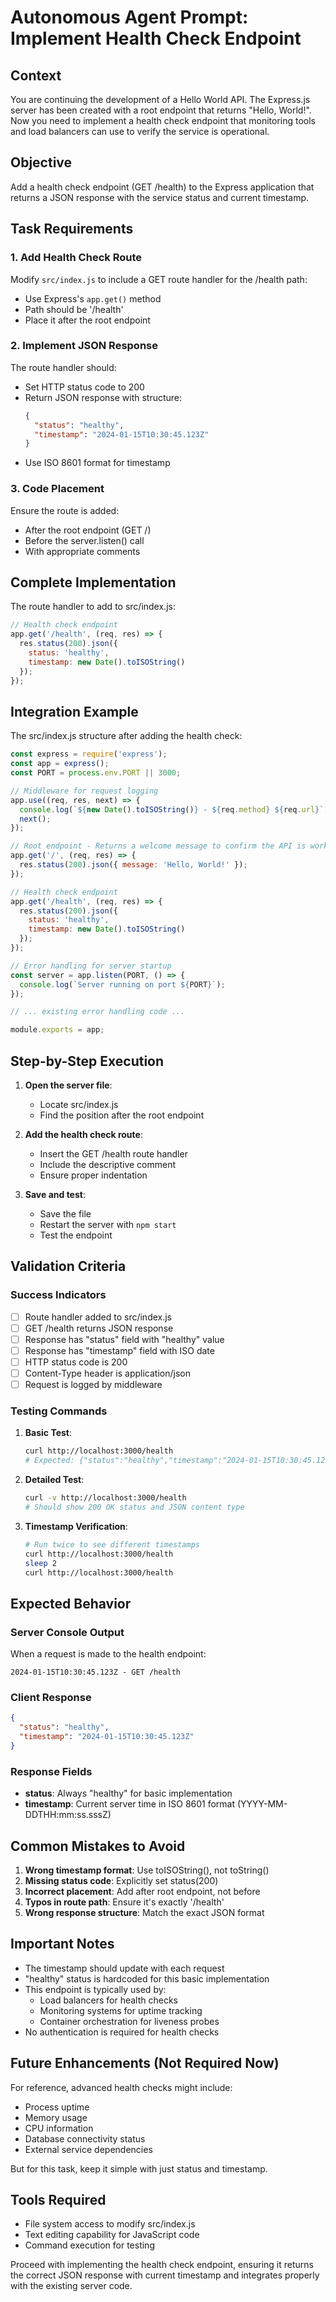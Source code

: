 # Autonomous Agent Prompt: Implement Health Check Endpoint

## Context
You are continuing the development of a Hello World API. The Express.js server has been created with a root endpoint that returns "Hello, World!". Now you need to implement a health check endpoint that monitoring tools and load balancers can use to verify the service is operational.

## Objective
Add a health check endpoint (GET /health) to the Express application that returns a JSON response with the service status and current timestamp.

## Task Requirements

### 1. Add Health Check Route
Modify `src/index.js` to include a GET route handler for the /health path:
- Use Express's `app.get()` method
- Path should be '/health'
- Place it after the root endpoint

### 2. Implement JSON Response
The route handler should:
- Set HTTP status code to 200
- Return JSON response with structure:
  ```json
  {
    "status": "healthy",
    "timestamp": "2024-01-15T10:30:45.123Z"
  }
  ```
- Use ISO 8601 format for timestamp

### 3. Code Placement
Ensure the route is added:
- After the root endpoint (GET /)
- Before the server.listen() call
- With appropriate comments

## Complete Implementation

The route handler to add to src/index.js:

```javascript
// Health check endpoint
app.get('/health', (req, res) => {
  res.status(200).json({
    status: 'healthy',
    timestamp: new Date().toISOString()
  });
});
```

## Integration Example

The src/index.js structure after adding the health check:

```javascript
const express = require('express');
const app = express();
const PORT = process.env.PORT || 3000;

// Middleware for request logging
app.use((req, res, next) => {
  console.log(`${new Date().toISOString()} - ${req.method} ${req.url}`);
  next();
});

// Root endpoint - Returns a welcome message to confirm the API is working
app.get('/', (req, res) => {
  res.status(200).json({ message: 'Hello, World!' });
});

// Health check endpoint
app.get('/health', (req, res) => {
  res.status(200).json({
    status: 'healthy',
    timestamp: new Date().toISOString()
  });
});

// Error handling for server startup
const server = app.listen(PORT, () => {
  console.log(`Server running on port ${PORT}`);
});

// ... existing error handling code ...

module.exports = app;
```

## Step-by-Step Execution

1. **Open the server file**:
   - Locate src/index.js
   - Find the position after the root endpoint

2. **Add the health check route**:
   - Insert the GET /health route handler
   - Include the descriptive comment
   - Ensure proper indentation

3. **Save and test**:
   - Save the file
   - Restart the server with `npm start`
   - Test the endpoint

## Validation Criteria

### Success Indicators
- [ ] Route handler added to src/index.js
- [ ] GET /health returns JSON response
- [ ] Response has "status" field with "healthy" value
- [ ] Response has "timestamp" field with ISO date
- [ ] HTTP status code is 200
- [ ] Content-Type header is application/json
- [ ] Request is logged by middleware

### Testing Commands

1. **Basic Test**:
   ```bash
   curl http://localhost:3000/health
   # Expected: {"status":"healthy","timestamp":"2024-01-15T10:30:45.123Z"}
   ```

2. **Detailed Test**:
   ```bash
   curl -v http://localhost:3000/health
   # Should show 200 OK status and JSON content type
   ```

3. **Timestamp Verification**:
   ```bash
   # Run twice to see different timestamps
   curl http://localhost:3000/health
   sleep 2
   curl http://localhost:3000/health
   ```

## Expected Behavior

### Server Console Output
When a request is made to the health endpoint:
```
2024-01-15T10:30:45.123Z - GET /health
```

### Client Response
```json
{
  "status": "healthy",
  "timestamp": "2024-01-15T10:30:45.123Z"
}
```

### Response Fields
- **status**: Always "healthy" for basic implementation
- **timestamp**: Current server time in ISO 8601 format (YYYY-MM-DDTHH:mm:ss.sssZ)

## Common Mistakes to Avoid

1. **Wrong timestamp format**: Use toISOString(), not toString()
2. **Missing status code**: Explicitly set status(200)
3. **Incorrect placement**: Add after root endpoint, not before
4. **Typos in route path**: Ensure it's exactly '/health'
5. **Wrong response structure**: Match the exact JSON format

## Important Notes

- The timestamp should update with each request
- "healthy" status is hardcoded for this basic implementation
- This endpoint is typically used by:
  - Load balancers for health checks
  - Monitoring systems for uptime tracking
  - Container orchestration for liveness probes
- No authentication is required for health checks

## Future Enhancements (Not Required Now)

For reference, advanced health checks might include:
- Process uptime
- Memory usage
- CPU information
- Database connectivity status
- External service dependencies

But for this task, keep it simple with just status and timestamp.

## Tools Required
- File system access to modify src/index.js
- Text editing capability for JavaScript code
- Command execution for testing

Proceed with implementing the health check endpoint, ensuring it returns the correct JSON response with current timestamp and integrates properly with the existing server code.